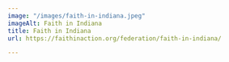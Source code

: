 ```yaml
---
image: "/images/faith-in-indiana.jpeg"
imageAlt: Faith in Indiana
title: Faith in Indiana
url: https://faithinaction.org/federation/faith-in-indiana/

---
```

